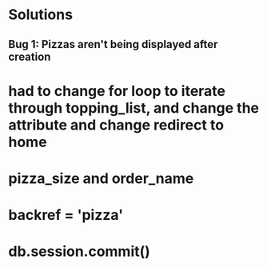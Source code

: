 # Solutions

## Bug 1: Pizzas aren't being displayed after creation

# had to change for loop to iterate through topping_list, and change the attribute and change redirect to home
# pizza_size and order_name
# backref = 'pizza'
# db.session.commit()